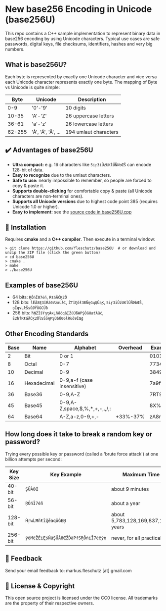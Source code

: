 New base256 Encoding in Unicode (base256U)
==========================================
This repo contains a C++ sample implementation to represent binary data in base256 encoding by using Unicode characters. Typical use cases are safe passwords, digital keys, file checksums, identifiers, hashes and very big numbers.

What is base256U?
-----------------
Each byte is represented by exactly one Unicode character and vice versa each Unicode character represents exactly one byte. The mapping of Byte vs Unicode is quite simple:

| Byte   | Unicode             | Description           |
|--------|---------------------|-----------------------|
|    0-9 | '0'-'9'             | 10 digits             |
|  10-35 | 'A'-'Z'             | 26 uppercase letters  |
|  36-61 | 'a'-'z'             | 26 lowercase letters  |
| 62-255 | 'À', 'Á', 'Â', ...  | 194 umlaut characters |

✔️ Advantages of base256U
-------------------------
* **Ultra compact:** e.g. 16 characters like `5iŗ3īÛźUKĺŰÑÞbŒŜ` can encode 128-bit of data.
* **Easy to recognize** due to the umlaut characters.
* **Safe to use:** nearly impossible to remember, so people are forced to copy & paste it.
* **Supports double-clicking** for comfortable copy & paste (all Unicode characters are non-terminal ones).
* **Supports all Unicode versions** due to highest code point 385 (requires Unicode 1.0 or higher).
* **Easy to implement:** see the [source code in base256U.cpp](base256U.cpp)

🔧 Installation
----------------
Requires **cmake** and a **C++ compiler**. Then execute in a terminal window: 
```
> git clone https://github.com/fleschutz/base256U  # or download und unzip the ZIP file (click the green button)
> cd base256U
> cmake .
> make
> ./base256U
```


Examples of base256U
--------------------
* 64 bits: `ŖÔńĪ07ėñ`, `RŧáÃĆĶ2Õ`
* 128 bits: `ĺËĀ8Ę3ĩŔá0VzœĹŀî`, `ŽTĭŊõł3ÐÑęGųĢÛąĶ`, `5iŗ3īÛźUKĺŰÑÞbŒŜ`, `ņĨqvLŀŠsůØŸÙGCŰƀ`
* 256 bits: `ħŅŹĬšÝŋţĀĸĻňőċqâĮŹúŪßWPŞÓā8æťÁüċ`, `Ě2ħŤRŧáÃĆĶ2ÕŀSŜöĄPŞÜbŰ06lŔùö9ĬŒģ`


Other Encoding Standards
------------------------

| Base | Name        | Alphabet                      | Overhead | Example |
|------|-------------|-------------------------------|----------|---------|
|    2 | Bit         | 0 or 1                        |          | 0101101 |
|    8 | Octal       | 0-7                           |          | 7734124 |
|   10 | Decimal     | 0-9                           |          | 3849834 |
|   16 | Hexadecimal | 0-9,a-f (case insensitive)    |          | 7a9ff34 |
|   36 | Base36      | 0-9,A-Z                       |          | 7RT99XQ |
|   45 | Base45      | 0-9,A-Z,space,$,%,*,+,-,.,/,: |          | 8X%/9:A |
|   64 | Base64      | A-Z,a-z,0-9,+,-               | +33%-37%| zA8r+8q |


How long does it take to break a random key or password?
--------------------------------------------------------
Trying every possible key or password (called a 'brute force attack') at one billion attempts per second:

| Key Size | Key Example                        | Maximum Time Needed                       | 
|----------|------------------------------------|-------------------------------------------|
|  40-bit  | `ŞŰÀ8Œ`                            | about 9 minutes                           |
|  56-bit  | `ŖÔńĪ7ėñ`                          | about a year                              |
| 128-bit  | `ĤŗwĹĦñŧīĳēaqöĜĖŅ`                 | about 5,783,128,169,837,158,197,871 years |
| 256-bit  | `ÿőMêŽĖiĘśŃäŞŰÀ8ŒŽĎäPfSŖÔńiĪ7ėëŷò` | never, for all practical purposes         |

📧 Feedback
------------
Send your email feedback to: markus.fleschutz [at] gmail.com

🤝 License & Copyright
-----------------------
This open source project is licensed under the CC0 license. All trademarks are the property of their respective owners.
